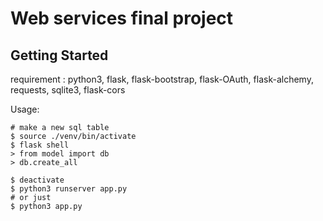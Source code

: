 # Web services final project

## Getting Started

requirement : python3, flask, flask-bootstrap, flask-OAuth, flask-alchemy, requests, sqlite3, flask-cors

Usage: 

```
# make a new sql table
$ source ./venv/bin/activate
$ flask shell
> from model import db
> db.create_all

$ deactivate
$ python3 runserver app.py
# or just 
$ python3 app.py

```
